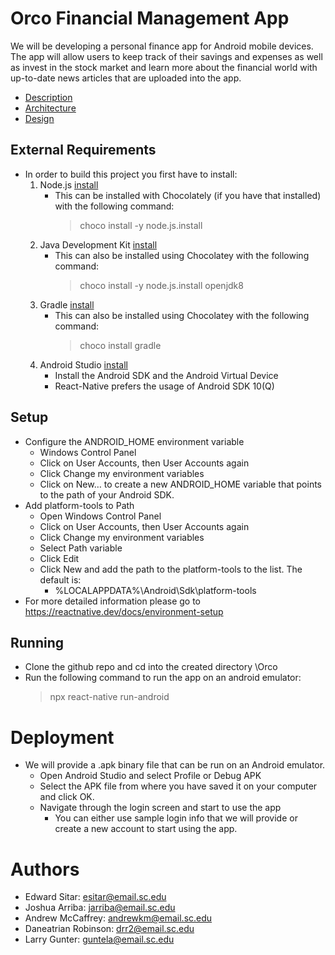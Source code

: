 # Orco Financial Management App

We will be developing a personal finance app for Android mobile devices. The app will allow users to keep track of their savings and expenses as well as invest in the stock market and learn more about the financial world with up-to-date news articles that are uploaded into the app.
- [Description](https://github.com/SCCapstone/Orco/wiki/Project-Description)
- [Architecture](https://github.com/SCCapstone/Orco/wiki/Architecture)
- [Design](https://github.com/SCCapstone/Orco/wiki/Design)

## External Requirements

- In order to build this project you first have to install:
    1. Node.js [install](https://nodejs.org/en/)
        - This can be installed with Chocolately (if you have that installed) with the following command:
            > choco install -y node.js.install
    2. Java Development Kit [install](https://www.oracle.com/java/technologies/downloads/)
        - This can also be installed using Chocolatey with the following command:
            > choco install -y node.js.install openjdk8
    3. Gradle [install](https://gradle.org/install/)
        - This can also be installed using Chocolatey with the following command:
            > choco install gradle
    4. Android Studio [install](https://developer.android.com/studio)
          - Install the Android SDK and the Android Virtual Device
          - React-Native prefers the usage of Android SDK 10(Q)

## Setup

- Configure the ANDROID_HOME environment variable
    - Windows Control Panel
    - Click on User Accounts, then User Accounts again
    - Click Change my environment variables
    - Click on New… to create a new ANDROID_HOME variable that points to the path of your Android SDK.
- Add platform-tools to Path
    - Open Windows Control Panel
    - Click on User Accounts, then User Accounts again
    - Click Change my environment variables
    - Select Path variable
    - Click Edit
    - Click New and add the path to the platform-tools to the list. The default is:
        - %LOCALAPPDATA%\Android\Sdk\platform-tools
- For more detailed information please go to https://reactnative.dev/docs/environment-setup
## Running

- Clone the github repo and cd into the created directory \Orco
- Run the following command to run the app on an android emulator:
    > npx react-native run-android 

# Deployment

- We will provide a .apk binary file that can be run on an Android emulator. 
    - Open Android Studio and select Profile or Debug APK
    - Select the APK file from where you have saved it on your computer and click OK.
    - Navigate through the login screen and start to use the app
        - You can either use sample login info that we will provide or create a new account to start using the app.

# Authors

- Edward Sitar: esitar@email.sc.edu
- Joshua Arriba: jarriba@email.sc.edu 
- Andrew McCaffrey: andrewkm@email.sc.edu
- Daneatrian Robinson: drr2@email.sc.edu
- Larry Gunter: guntela@email.sc.edu